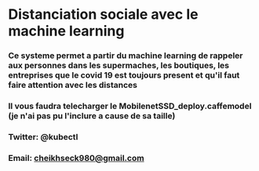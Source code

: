# Distanciation sociale avec le machine learning
### Ce systeme permet a partir du machine learning de rappeler aux personnes dans les supermaches, les boutiques, les entreprises que le covid 19 est toujours present et qu'il faut faire attention avec les distances

### Il vous faudra telecharger le MobilenetSSD_deploy.caffemodel (je n'ai pas pu l'inclure a cause de sa taille)

### Twitter: @kubectl
### Email: cheikhseck980@gmail.com